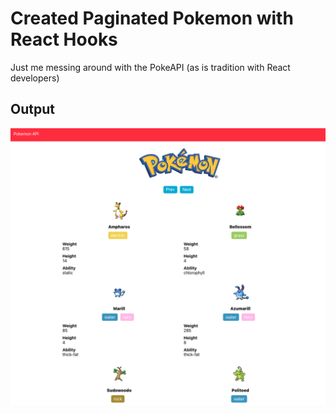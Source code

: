 # Created Paginated Pokemon with React Hooks

Just me messing around with the PokeAPI (as is tradition with React developers)

## Output

![output](https://github.com/matthaneburger/pokemon/blob/master/src/static/output.png)

